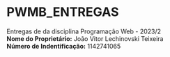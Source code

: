 # PWMB_ENTREGAS
Entregas de da disciplina Programação Web - 2023/2 </br>
<B>Nome do Proprietário:</B> João Vitor Lechinovski Teixeira </br>
<B>Número de Indentificação:</B> 1142741065

